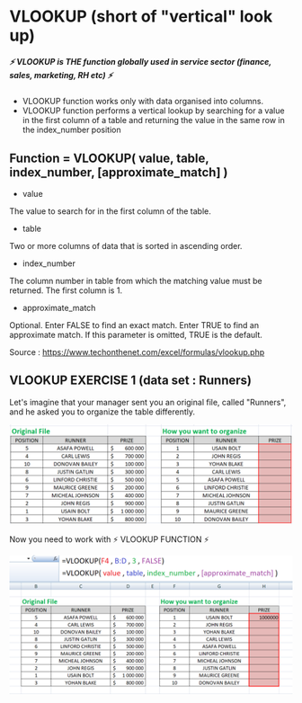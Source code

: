 # VLOOKUP (short of "vertical" look up)
##### :zap: VLOOKUP is THE function globally used in service sector (finance, sales, marketing, RH etc) :zap:
* VLOOKUP function works only with data organised into columns. 
* VLOOKUP function performs a vertical lookup by searching for a value in the first column of a table and returning the value in the same row in the index_number position

## Function = VLOOKUP( value, table, index_number, [approximate_match] )
* value 

The value to search for in the first column of the table.

* table

Two or more columns of data that is sorted in ascending order.

* index_number

The column number in table from which the matching value must be returned. The first column is 1.

* approximate_match

Optional. Enter FALSE to find an exact match. Enter TRUE to find an approximate match. If this parameter is omitted, TRUE is the default.

Source : https://www.techonthenet.com/excel/formulas/vlookup.php


## VLOOKUP EXERCISE 1 (data set : Runners)

Let's imagine that your manager sent you an original file, called "Runners", and he asked you to organize the table differently.

<img src="images/vlookup1.png"> 



Now you need to work with :zap: VLOOKUP FUNCTION :zap:


<img src="images/vlookup2.png"> 
